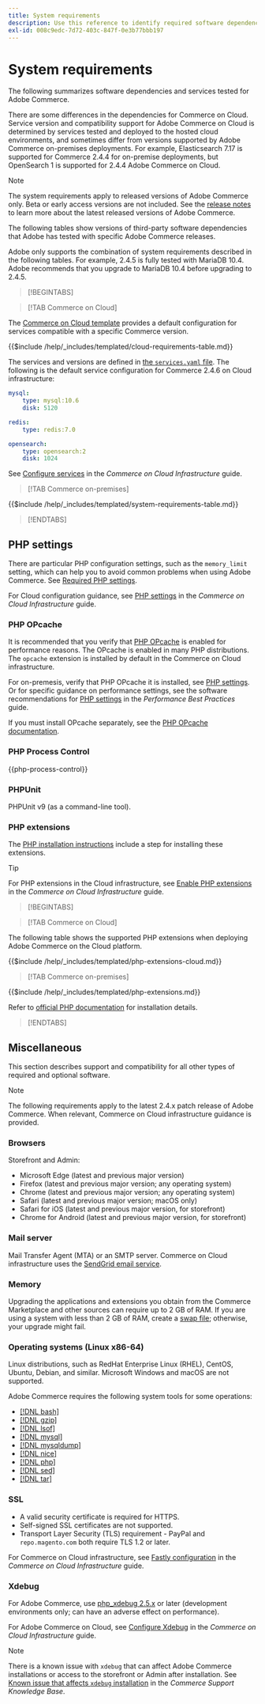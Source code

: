 ```yaml
---
title: System requirements
description: Use this reference to identify required software dependencies that have been tested with Adobe Commerce releases.
exl-id: 008c9edc-7d72-403c-847f-0e3b77bbb197
---
```

# System requirements

The following summarizes software dependencies and services tested for Adobe Commerce.

There are some differences in the dependencies for Commerce on Cloud. Service version and compatibility support for Adobe Commerce on Cloud is determined by services tested and deployed to the hosted cloud environments, and sometimes differ from versions supported by Adobe Commerce on-premises deployments. For example, Elasticsearch 7.17 is supported for Commerce 2.4.4 for on-premise deployments, but OpenSearch 1 is supported for 2.4.4 Adobe Commerce on Cloud.

>[!NOTE]
>
>The system requirements apply to released versions of Adobe Commerce only. Beta or early access versions are not included. See the [release notes](../release/release-notes/overview.md) to learn more about the latest released versions of Adobe Commerce.

The following tables show versions of third-party software dependencies that Adobe has tested with specific Adobe Commerce releases.

Adobe only supports the combination of system requirements described in the following tables. For example, 2.4.5 is fully tested with MariaDB 10.4. Adobe recommends that you upgrade to MariaDB 10.4 before upgrading to 2.4.5.

>[!BEGINTABS]

>[!TAB Commerce on Cloud]

The [Commerce on Cloud template](https://github.com/magento/magento-cloud) provides a default configuration for services compatible with a specific Commerce version.

{{$include /help/_includes/templated/cloud-requirements-table.md}}

The services and versions are defined in [the `services.yaml` file](https://github.com/magento/magento-cloud/blob/master/.magento/services.yaml). The following is the default service configuration for Commerce 2.4.6 on Cloud infrastructure:

```yaml
mysql:
    type: mysql:10.6
    disk: 5120

redis:
    type: redis:7.0

opensearch:
    type: opensearch:2
    disk: 1024
```

See [Configure services](https://experienceleague.adobe.com/docs/commerce-cloud-service/user-guide/configure/service/services-yaml.html) in the _Commerce on Cloud Infrastructure_ guide.

>[!TAB Commerce on-premises]

{{$include /help/_includes/templated/system-requirements-table.md}}

>[!ENDTABS]

## PHP settings

There are particular PHP configuration settings, such as the `memory_limit` setting, which can help you to avoid common problems when using Adobe Commerce. See [Required PHP settings](prerequisites/php-settings.md).

For Cloud configuration guidance, see [PHP settings](https://experienceleague.adobe.com/docs/commerce-cloud-service/user-guide/configure/app/php-settings.html) in the _Commerce on Cloud Infrastructure_ guide.

### PHP OPcache

It is recommended that you verify that [PHP OPcache](https://www.php.net/manual/en/intro.opcache.php) is enabled for performance reasons. The OPcache is enabled in many PHP distributions. The `opcache` extension is installed by default in the Commerce on Cloud infrastructure.

For on-premesis, verify that PHP OPcache it is installed, see [PHP settings](prerequisites/php-settings.md). Or for specific guidance on performance settings, see the software recommendations for [PHP settings](https://experienceleague.adobe.com/docs/commerce-operations/performance-best-practices/software.html#php-settings) in the _Performance Best Practices_ guide.

If you must install OPcache separately, see the [PHP OPcache documentation](https://www.php.net/manual/en/opcache.setup.php).

### PHP Process Control

{{php-process-control}}

### PHPUnit

PHPUnit v9 (as a command-line tool).

### PHP extensions

The [PHP installation instructions](prerequisites/php-settings.md) include a step for installing these extensions.

>[!TIP]
>
>For PHP extensions in the Cloud infrastructure, see [Enable PHP extensions](https://experienceleague.adobe.com/docs/commerce-cloud-service/user-guide/configure/app/php-settings.html#enable-extensions) in the _Commerce on Cloud Infrastructure_ guide.

>[!BEGINTABS]

>[!TAB Commerce on Cloud]

The following table shows the supported PHP extensions when deploying Adobe Commerce on the Cloud platform.

{{$include /help/_includes/templated/php-extensions-cloud.md}}

>[!TAB Commerce on-premises]

{{$include /help/_includes/templated/php-extensions.md}}

Refer to [official PHP documentation](https://www.php.net/manual/en/extensions.php) for installation details.

>[!ENDTABS]

## Miscellaneous

This section describes support and compatibility for all other types of required and optional software.

>[!NOTE]
>
>The following requirements apply to the latest 2.4.x patch release of Adobe Commerce. When relevant, Commerce on Cloud infrastructure guidance is provided.

### Browsers

Storefront and Admin:

- Microsoft Edge (latest and previous major version)
- Firefox (latest and previous major version; any operating system)
- Chrome (latest and previous major version; any operating system)
- Safari (latest and previous major version; macOS only)
- Safari for iOS (latest and previous major version, for storefront)
- Chrome for Android (latest and previous major version, for storefront)

### Mail server

Mail Transfer Agent (MTA) or an SMTP server. Commerce on Cloud infrastructure uses the [SendGrid email service](https://experienceleague.adobe.com/docs/commerce-cloud-service/user-guide/project/sendgrid.html).

### Memory

Upgrading the applications and extensions you obtain from the Commerce Marketplace and other sources can require up to 2 GB of RAM. If you are using a system with less than 2 GB of RAM, create a [swap file](https://support.magento.com/hc/en-us/articles/360032980432); otherwise, your upgrade might fail.

### Operating systems (Linux x86-64)

Linux distributions, such as RedHat Enterprise Linux (RHEL), CentOS, Ubuntu, Debian, and similar. Microsoft Windows and macOS are not supported.

Adobe Commerce requires the following system tools for some operations:

- [[!DNL bash]](https://www.gnu.org/software/bash/)
- [[!DNL gzip]](https://www.gzip.org/)
- [[!DNL lsof]](https://linux.die.net/man/8/lsof)
- [[!DNL mysql]](https://www.mysql.com/)
- [[!DNL mysqldump]](https://dev.mysql.com/doc/refman/8.0/en/mysqldump.html)
- [[!DNL nice]](https://linux.die.net/man/1/nice)
- [[!DNL php]](https://www.php.net/)
- [[!DNL sed]](https://www.gnu.org/software/sed/manual/sed.html)
- [[!DNL tar]](https://linux.die.net/man/1/tar)

### SSL

- A valid security certificate is required for HTTPS.
- Self-signed SSL certificates are not supported.
- Transport Layer Security (TLS) requirement - PayPal and `repo.magento.com` both require TLS 1.2 or later.

For Commerce on Cloud infrastructure, see [Fastly configuration](https://experienceleague.adobe.com/docs/commerce-cloud-service/user-guide/cdn/setup-fastly/fastly-configuration.html) in the _Commerce on Cloud Infrastructure_ guide.

### Xdebug

For Adobe Commerce, use [php_xdebug 2.5.x](https://xdebug.org/download) or later (development environments only; can have an adverse effect on performance).

For Adobe Commerce on Cloud, see [Configure Xdebug](https://experienceleague.adobe.com/docs/commerce-cloud-service/user-guide/develop/test/debug.html) in the _Commerce on Cloud Infrastructure_ guide.

>[!NOTE]
>
>There is a known issue with `xdebug` that can affect Adobe Commerce installations or access to the storefront or Admin after installation. See [Known issue that affects `xdebug` installation](https://experienceleague.adobe.com/docs/commerce-knowledge-base/kb/troubleshooting/miscellaneous/known-issues-that-affect-installation.html) in the _Commerce Support Knowledge Base_.

